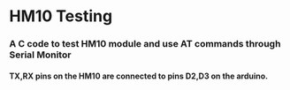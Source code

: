# HM10 Testing

### A C code to test HM10 module and use AT commands through Serial Monitor

#### TX,RX pins on the HM10 are connected to pins D2,D3 on the arduino.
